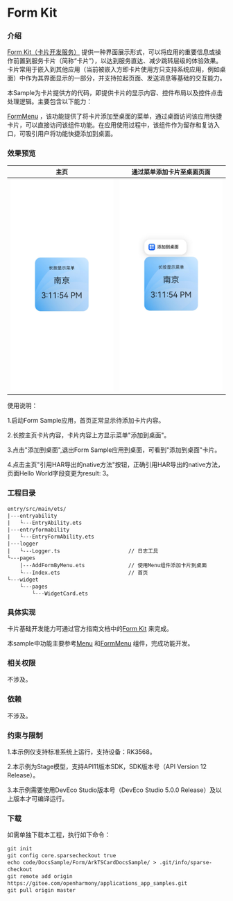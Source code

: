 # Form Kit

### 介绍

[Form Kit（卡片开发服务）](https://gitee.com/openharmony/docs/tree/master/zh-cn/application-dev/form)
提供一种界面展示形式，可以将应用的重要信息或操作前置到服务卡片（简称“卡片”），以达到服务直达、减少跳转层级的体验效果。卡片常用于嵌入到其他应用（当前被嵌入方即卡片使用方只支持系统应用，例如桌面）中作为其界面显示的一部分，并支持拉起页面、发送消息等基础的交互能力。

本Sample为卡片提供方的代码，即提供卡片的显示内容、控件布局以及控件点击处理逻辑。主要包含以下能力：

[FormMenu](https://gitee.com/openharmony/docs/blob/master/zh-cn/application-dev/reference/apis-arkui/arkui-ts/ohos-arkui-advanced-formmenu.md)
，该功能提供了将卡片添加至桌面的菜单，通过桌面访问该应用快捷卡片，可以直接访问该组件功能。在应用使用过程中，该组件作为留存和复访入口，可吸引用户将功能快捷添加到桌面。

### 效果预览

| 主页                         | 通过菜单添加卡片至桌面页面                      |
|----------------------------|------------------------------------|
| ![](screenshots/index.png) | ![](screenshots/addFormByMenu.png) |

使用说明：

1.启动Form Sample应用，首页正常显示待添加卡片内容。

2.长按主页卡片内容，卡片内容上方显示菜单"添加到桌面"。

3.点击"添加到桌面",退出Form Sample应用到桌面，可看到"添加到桌面"卡片。

4.点击主页"引用HAR导出的native方法"按钮，正确引用HAR导出的native方法，页面Hello World字段变更为result: 3。

### 工程目录

```
entry/src/main/ets/                 
|---entryability
|   └---EntryAbility.ets
|---entryformability
|   └---EntryFormAbility.ets                       
|---logger
|   └---Logger.ts                      // 日志工具
└---pages
    |---AddFormByMenu.ets              // 使用Menu组件添加卡片到桌面
    └---Index.ets                      // 首页
└---widget
    └---pages
        └---WidgetCard.ets

```

### 具体实现

卡片基础开发能力可通过官方指南文档中的[Form Kit](https://gitee.com/openharmony/docs/blob/master/zh-cn/application-dev/form/formkit-overview.md)
来完成。

本sample中功能主要参考[Menu](https://gitee.com/openharmony/docs/blob/master/zh-cn/application-dev/reference/apis-arkui/arkui-ts/ts-basic-components-menu.md)
和[FormMenu](https://gitee.com/openharmony/docs/blob/master/zh-cn/application-dev/reference/apis-arkui/arkui-ts/ohos-arkui-advanced-formmenu.md)
组件，完成功能开发。

### 相关权限

不涉及。

### 依赖

不涉及。

### 约束与限制

1.本示例仅支持标准系统上运行，支持设备：RK3568。

2.本示例为Stage模型，支持API11版本SDK，SDK版本号（API Version 12 Release）。

3.本示例需要使用DevEco Studio版本号（DevEco Studio 5.0.0 Release）及以上版本才可编译运行。

### 下载

如需单独下载本工程，执行如下命令：

```shell
git init
git config core.sparsecheckout true
echo code/DocsSample/Form/ArkTSCardDocsSample/ > .git/info/sparse-checkout
git remote add origin https://gitee.com/openharmony/applications_app_samples.git
git pull origin master
```
